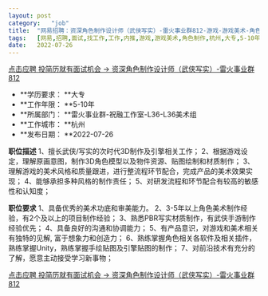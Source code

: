 ```yaml
---
layout:	post
category:	"job"
title:	"网易招聘：资深角色制作设计师（武侠写实）-雷火事业群812-游戏-游戏美术-角色制作-杭州大专5-10年"
tags:	[网易,招聘,面试,找工作,工作,内推,游戏,游戏美术,角色制作,杭州,大专,5-10年]
date:	2022-07-26
---
```


[点击应聘 投简历就有面试机会 -> 资深角色制作设计师（武侠写实）-雷火事业群812](http://mobile.bole.netease.com/bole/boleDetail?id=41805&employeeId=346f03c3cda5f04c&key=all)



- **学历要求： **大专
- **工作年限： **5-10年
- **所属部门： **雷火事业群-祝融工作室-L36-L36美术组
- **工作城市： **杭州
- **发布日期： **2022-07-26



**职位描述**
1、擅长武侠/写实的次时代3D制作及引擎相关工作；
2、根据游戏设定，理解原画意图，制作3D角色模型以及物件资源、贴图绘制和材质制作；
3、理解游戏的美术风格和质量跟进，进行整流程环节配合，完成产品的美术效果实现；
4、能够承担多种风格的制作责任；
5、对研发流程和环节配合有较高的敏感性和认知度；




**职位要求**
1、具备优秀的美术功底和审美能力。
2、3-5年以上角色美术制作经验，有2个及以上的项目制作经验；
3、熟悉PBR写实材质制作，有武侠手游制作经验优先；
4、具备良好的沟通和协调能力；
5、有产品意识，对游戏和美术相关有独特的见解, 富于想象力和创造力；
6、熟练掌握角色相关各软件及相关插件，熟练掌握Unity，熟练掌握手绘贴图及引擎贴图的制作；
7、对前沿技术有充分的了解，愿意主动接受学习新事物；




[点击应聘 投简历就有面试机会 -> 资深角色制作设计师（武侠写实）-雷火事业群812](http://mobile.bole.netease.com/bole/boleDetail?id=41805&employeeId=346f03c3cda5f04c&key=all)